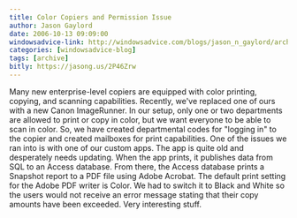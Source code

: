 ```yaml
---
title: Color Copiers and Permission Issue
author: Jason Gaylord
date: 2006-10-13 09:09:00
windowsadvice-link: http://windowsadvice.com/blogs/jason_n_gaylord/archive/2006/10/13/Color-Copiers-and-Permission-Issue.aspx
categories: [windowsadvice-blog]
tags: [archive]
bitly: https://jasong.us/2P46Zrw
---
```


Many new enterprise-level copiers are equipped with color printing, copying, and scanning capabilities. Recently, we've replaced one of ours with a new Canon ImageRunner. In our setup, only one or two departments are allowed to print or copy in color, but we want everyone to be able to scan in color. So, we have created departmental codes for "logging in" to the copier and created mailboxes for print capabilities. One of the issues we ran into is with one of our custom apps. The app is quite old and desperately needs updating. When the app prints, it publishes data from SQL to an Access database. From there, the Access database prints a Snapshot report to a PDF file using Adobe Acrobat. The default print setting for the Adobe PDF writer is Color. We had to switch it to Black and White so the users would not receive an error message stating that their copy amounts have been exceeded. Very interesting stuff.
